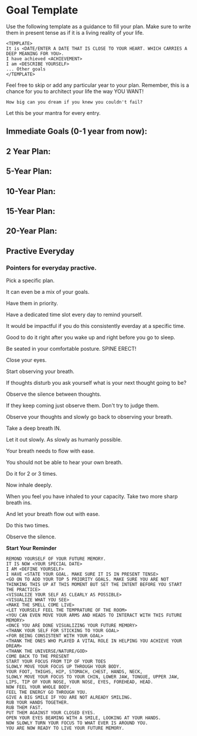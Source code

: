 # Goal Template

Use the following template as a guidance to fill your plan. 
Make sure to write them in present tense as if it is a living reality of your life. 

```
<TEMPLATE>
It is <DATE/ENTER A DATE THAT IS CLOSE TO YOUR HEART. WHICH CARRIES A DEEP MEANING FOR YOU>.
I have achieved <ACHIEVEMENT>
I am <DESCRIBE YOURSELF>
... Other goals 
</TEMPLATE>
```

Feel free to skip or add any particular year to your plan. 
Remember, this is a chance for you to architect your life the way YOU WANT!

`How big can you dream if you knew you couldn't fail?`

Let this be your mantra for every entry.

## Immediate Goals (0-1 year from now):

## 2 Year Plan:

## 5-Year Plan:

## 10-Year Plan:

## 15-Year Plan: 

## 20-Year Plan:

## Practive Everyday

### Pointers for everyday practive.

Pick a specific plan.

It can even be a mix of your goals.

Have them in priority.

Have a dedicated time slot every day to remind yourself. 

It would be impactful if you do this consistently everday at a specific time. 

Good to do it right after you wake up and right before you go to sleep. 

Be seated in your comfortable posture. SPINE ERECT!

Close your eyes.

Start observing your breath. 

If thoughts disturb you ask yourself what is your next thought going to be?

Observe the silence between thoughts. 

If they keep coming just observe them. Don't try to judge them. 

Observe your thoughts and slowly go back to observing your breath. 

Take a deep breath IN. 

Let it out slowly. As slowly as humanly possible. 

Your breath needs to flow with ease. 

You should not be able to hear your own breath. 

Do it for 2 or 3 times. 

Now inhale deeply. 

When you feel you have inhaled to your capacity. Take two more sharp breath ins. 

And let your breath flow out with ease. 

Do this two times. 

Observe the silence. 

**Start Your Reminder** 

```
REMOND YOURSELF OF YOUR FUTURE MEMORY.
IT IS NOW <YOUR SPECIAL DATE>
I AM <DEFINE YOURSELF>
I HAVE <STATE YOUR GOAL. MAKE SURE IT IS IN PRESENT TENSE>
<GO ON TO ADD YOUR TOP 5 PRIORITY GOALS. MAKE SURE YOU ARE NOT THINKING THIS UP AT THIS MOMENT BUT SET THE INTENT BEFORE YOU START THE PRACTICE>
<VISUALIZE YOUR SELF AS CLEARLY AS POSSIBLE>
<VISUALIZE WHAT YOU SEE>
<MAKE THE SMELL COME LIVE>
<LET YOURSELF FEEL THE TEMPRATURE OF THE ROOM>
<YOU CAN EVEN MOVE YOUR ARMS AND HEADS TO INTERACT WITH THIS FUTURE MEMORY>
<ONCE YOU ARE DONE VISUALIZING YOUR FUTURE MEMORY>
<THANK YOUR SELF FOR STICKING TO YOUR GOAL>
<FOR BEING CONSISTENT WITH YOUR GOAL>
<THANK THE ONES WHO PLAYED A VITAL ROLE IN HELPING YOU ACHIEVE YOUR DREAM>
<THANK THE UNIVERSE/NATURE/GOD>
COME BACK TO THE PRESENT
START YOUR FOCUS FROM TIP OF YOUR TOES
SLOWLY MOVE YOUR FOCUS UP THROUGH YOUR BODY. 
YOUR FOOT, THIGHS, HIP, STOMACH, CHEST, HANDS, NECK,
SLOWLY MOVE YOUR FOCUS TO YOUR CHIN, LOWER JAW, TONGUE, UPPER JAW,
LIPS, TIP OF YOUR NOSE, YOUR NOSE, EYES, FOREHEAD, HEAD. 
NOW FEEL YOUR WHOLE BODY. 
FEEL THE ENERGY GO THROUGH YOU. 
GIVE A BIG SMILE IF YOU ARE NOT ALREADY SMILING. 
RUB YOUR HANDS TOGETHER. 
RUB THEM FAST. 
PUT THEM AGAINST YOUR CLOSED EYES. 
OPEN YOUR EYES BEAMING WITH A SMILE, LOOKING AT YOUR HANDS. 
NOW SLOWLY TURN YOUR FOCUS TO WHAT EVER IS AROUND YOU.
YOU ARE NOW READY TO LIVE YOUR FUTURE MEMORY.
```

